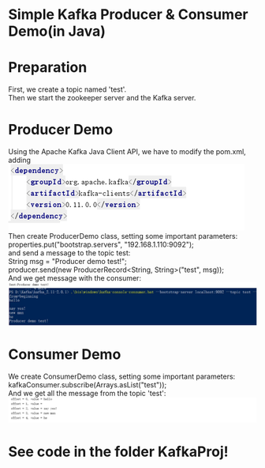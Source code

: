 # Simple Kafka Producer & Consumer Demo(in Java)
# Preparation 
First, we create a topic named 'test'.  
Then we start the zookeeper server and the Kafka server.
# Producer Demo
Using the Apache Kafka Java Client API, we have to modify the pom.xml, adding  
![M](pics/dependency.jpg)  
Then create ProducerDemo class, setting some important parameters:   
properties.put("bootstrap.servers", "192.168.1.110:9092");    
and send a message to the topic test:  
String msg = "Producer demo test!";  
producer.send(new ProducerRecord<String, String>("test", msg));  
And we get message with the consumer:  
![Image 1](pics/ptest.jpg)
# Consumer Demo
We create ConsumerDemo class, setting some important parameters:  
kafkaConsumer.subscribe(Arrays.asList("test"));  
And we get all the message from the topic 'test':  
![Image 1](pics/ctest.jpg)
# See code in the folder KafkaProj!